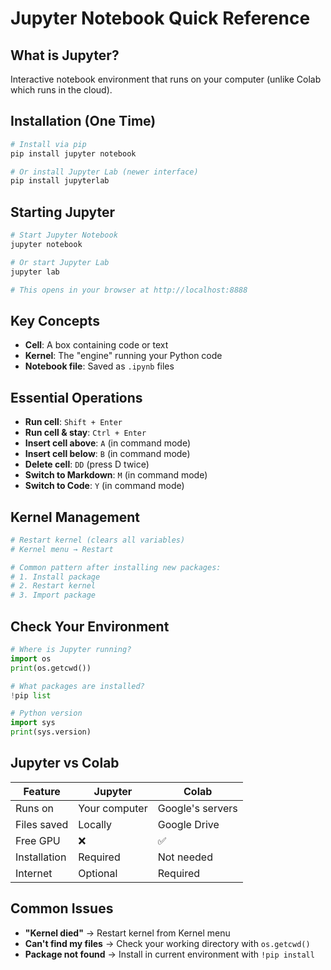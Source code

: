 # Jupyter Notebook Quick Reference

## What is Jupyter?
Interactive notebook environment that runs on your computer (unlike Colab which runs in the cloud).

## Installation (One Time)
```bash
# Install via pip
pip install jupyter notebook

# Or install Jupyter Lab (newer interface)
pip install jupyterlab
```

## Starting Jupyter
```bash
# Start Jupyter Notebook
jupyter notebook

# Or start Jupyter Lab
jupyter lab

# This opens in your browser at http://localhost:8888
```

## Key Concepts
- **Cell**: A box containing code or text
- **Kernel**: The "engine" running your Python code
- **Notebook file**: Saved as `.ipynb` files

## Essential Operations
- **Run cell**: `Shift + Enter`
- **Run cell & stay**: `Ctrl + Enter`
- **Insert cell above**: `A` (in command mode)
- **Insert cell below**: `B` (in command mode)
- **Delete cell**: `DD` (press D twice)
- **Switch to Markdown**: `M` (in command mode)
- **Switch to Code**: `Y` (in command mode)

## Kernel Management
```python
# Restart kernel (clears all variables)
# Kernel menu → Restart

# Common pattern after installing new packages:
# 1. Install package
# 2. Restart kernel
# 3. Import package
```

## Check Your Environment
```python
# Where is Jupyter running?
import os
print(os.getcwd())

# What packages are installed?
!pip list

# Python version
import sys
print(sys.version)
```

## Jupyter vs Colab

| Feature | Jupyter | Colab |
|---------|---------|--------|
| Runs on | Your computer | Google's servers |
| Files saved | Locally | Google Drive |
| Free GPU | ❌ | ✅ |
| Installation | Required | Not needed |
| Internet | Optional | Required |

## Common Issues
- **"Kernel died"** → Restart kernel from Kernel menu
- **Can't find my files** → Check your working directory with `os.getcwd()`
- **Package not found** → Install in current environment with `!pip install`